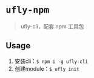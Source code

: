# `ufly-npm`

> ufly-cli，配套 npm 工具包

## Usage
1. 安装cli：`$ npm i -g ufly-cli`
2. 创建module：`$ ufly init`
